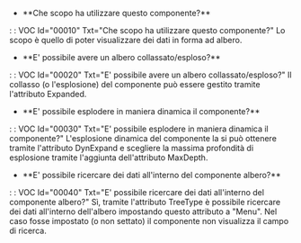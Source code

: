 - \*\*Che scopo ha utilizzare questo componente?\*\*

 :  : VOC Id="00010" Txt="Che scopo ha utilizzare questo componente?"
Lo scopo è quello di poter visualizzare dei dati in forma ad albero.

- \*\*E' possibile avere un albero collassato/esploso?\*\*

 :  : VOC Id="00020" Txt="E' possibile avere un albero collassato/esploso?"
Il collasso (o l'esplosione) del componente può essere gestito tramite l'attributo Expanded.

- \*\*E' possibile esplodere in maniera dinamica il componente?\*\*

 :  : VOC Id="00030" Txt="E' possibile esplodere in maniera dinamica il componente?"
L'esplosione dinamica del componente la si può ottenere tramite l'attributo DynExpand e scegliere la massima profondità di esplosione tramite l'aggiunta dell'attributo MaxDepth.

- \*\*E' possibile ricercare dei dati all'interno del componente albero?\*\*

 :  : VOC Id="00040" Txt="E' possibile ricercare dei dati all'interno del componente albero?"
Sì, tramite l'attributo TreeType è possibile ricercare dei dati all'interno dell'albero impostando questo attributo a "Menu". Nel caso fosse impostato (o non settato) il componente non visualizza il campo di ricerca.
